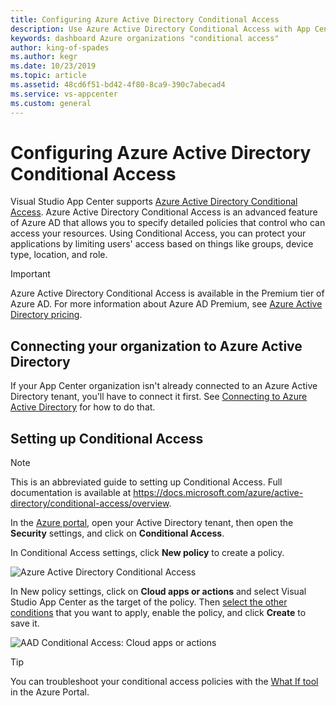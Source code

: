 ```yaml
---
title: Configuring Azure Active Directory Conditional Access
description: Use Azure Active Directory Conditional Access with App Center
keywords: dashboard Azure organizations "conditional access"
author: king-of-spades
ms.author: kegr
ms.date: 10/23/2019
ms.topic: article
ms.assetid: 48cd6f51-bd42-4f80-8ca9-390c7abecad4
ms.service: vs-appcenter
ms.custom: general
---
```


# Configuring Azure Active Directory Conditional Access
Visual Studio App Center supports [Azure Active Directory Conditional Access](https://docs.microsoft.com/azure/active-directory/conditional-access/overview). Azure Active Directory Conditional Access is an advanced feature of Azure AD that allows you to specify detailed policies that control who can access your resources. Using Conditional Access, you can protect your applications by limiting users' access based on things like groups, device type, location, and role.

> [!IMPORTANT]
> Azure Active Directory Conditional Access is available in the Premium tier of Azure AD. For more information about Azure AD Premium, see [Azure Active Directory pricing](https://azure.microsoft.com/pricing/details/active-directory/).

## Connecting your organization to Azure Active Directory
If your App Center organization isn't already connected to an Azure Active Directory tenant, you'll have to connect it first. See [Connecting to Azure Active Directory](./connecting-to-azure-active-directory.md) for how to do that.

## Setting up Conditional Access
> [!NOTE]
> This is an abbreviated guide to setting up Conditional Access. Full documentation is available at https://docs.microsoft.com/azure/active-directory/conditional-access/overview.

In the [Azure portal](https://portal.azure.com), open your Active Directory tenant, then open the **Security** settings, and click on **Conditional Access**.

In Conditional Access settings, click **New policy** to create a policy.

![Azure Active Directory Conditional Access](./images/conditional-access-2.png)

In New policy settings, click on **Cloud apps or actions** and select Visual Studio App Center as the target of the policy. Then [select the other conditions](https://docs.microsoft.com/azure/active-directory/conditional-access/best-practices) that you want to apply, enable the policy, and click **Create** to save it.

![AAD Conditional Access: Cloud apps or actions](./images/conditional-access-1.png)

> [!TIP]
> You can troubleshoot your conditional access policies with the [What If tool](https://docs.microsoft.com/azure/active-directory/conditional-access/troubleshoot-conditional-access-what-if) in the Azure Portal.
